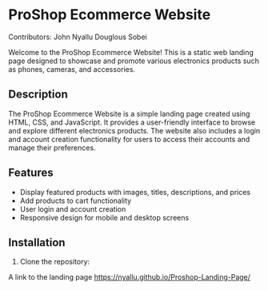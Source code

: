 # ProShop Ecommerce Website

Contributors:
John Nyallu
Douglous Sobei

Welcome to the ProShop Ecommerce Website! This is a static web landing page designed to showcase and promote various electronics products such as phones, cameras, and accessories.


## Description

The ProShop Ecommerce Website is a simple landing page created using HTML, CSS, and JavaScript. It provides a user-friendly interface to browse and explore different electronics products. The website also includes a login and account creation functionality for users to access their accounts and manage their preferences.

## Features

- Display featured products with images, titles, descriptions, and prices
- Add products to cart functionality
- User login and account creation
- Responsive design for mobile and desktop screens

## Installation

1. Clone the repository:


A link to the landing page
https://nyallu.github.io/Proshop-Landing-Page/
